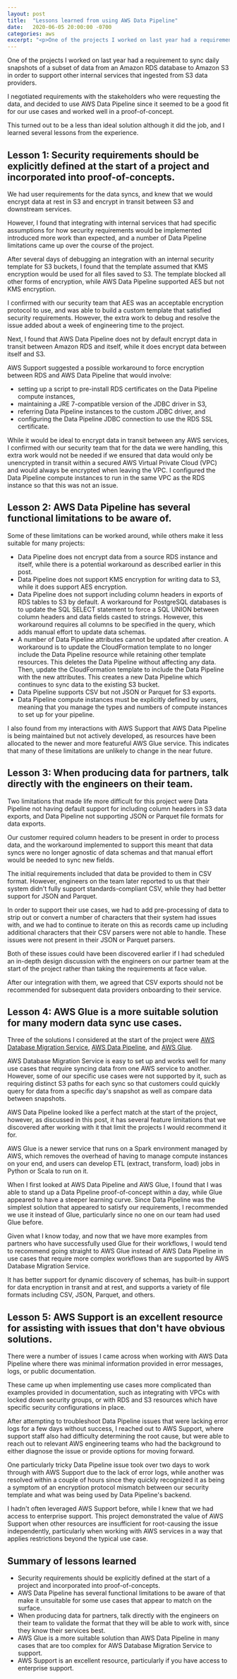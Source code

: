 ```yaml
---
layout: post
title:  "Lessons learned from using AWS Data Pipeline"
date:   2020-06-05 20:00:00 -0700
categories: aws
excerpt: "<p>One of the projects I worked on last year had a requirement to sync daily snapshots of data from Amazon RDS to Amazon S3 in order to support other internal services that ingested from S3 data providers.</p><p>I decided to use AWS Data Pipeline since it seemed to be a good fit for our use cases and worked well in a proof-of-concept.</p><p>This turned out to be a less than ideal solution although it did the job, and I learned several lessons from the experience.</p>"
---
```


One of the projects I worked on last year had a requirement to sync daily snapshots of a subset of data from an Amazon RDS database to Amazon S3 in order to support other internal services that ingested from S3 data providers.

I negotiated requirements with the stakeholders who were requesting the data, and decided to use AWS Data Pipeline since it seemed to be a good fit for our use cases and worked well in a proof-of-concept.

This turned out to be a less than ideal solution although it did the job, and I learned several lessons from the experience.

## Lesson 1: Security requirements should be explicitly defined at the start of a project and incorporated into proof-of-concepts.

We had user requirements for the data syncs, and knew that we would encrypt data at rest in S3 and encrypt in transit between S3 and downstream services.

However, I found that integrating with internal services that had specific assumptions for how security requirements would be implemented introduced more work than expected, and a number of Data Pipeline limitations came up over the course of the project.

After several days of debugging an integration with an internal security template for S3 buckets, I found that the template assumed that KMS encryption would be used for all files saved to S3.  The template blocked all other forms of encryption, while AWS Data Pipeline supported AES but not KMS encryption.

I confirmed with our security team that AES was an acceptable encryption protocol to use, and was able to build a custom template that satisfied security requirements.  However, the extra work to debug and resolve the issue added about a week of engineering time to the project.

Next, I found that AWS Data Pipeline does not by default encrypt data in transit between Amazon RDS and itself, while it does encrypt data between itself and S3.

AWS Support suggested a possible workaround to force encryption between RDS and AWS Data Pipeline that would involve:

* setting up a script to pre-install RDS certificates on the Data Pipeline compute instances,
* maintaining a JRE 7-compatible version of the JDBC driver in S3,
* referring Data Pipeline instances to the custom JDBC driver, and
* configuring the Data Pipeline JDBC connection to use the RDS SSL certificate.

While it would be ideal to encrypt data in transit between any AWS services, I confirmed with our security team that for the data we were handling, this extra work would not be needed if we ensured that data would only be unencrypted in transit within a secured AWS Virtual Private Cloud (VPC) and would always be encrypted when leaving the VPC.  I configured the Data Pipeline compute instances to run in the same VPC as the RDS instance so that this was not an issue.

## Lesson 2: AWS Data Pipeline has several functional limitations to be aware of.

Some of these limitations can be worked around, while others make it less suitable for many projects:

* Data Pipeline does not encrypt data from a source RDS instance and itself, while there is a potential workaround as described earlier in this post.
* Data Pipeline does not support KMS encryption for writing data to S3, while it does support AES encryption.
* Data Pipeline does not support including column headers in exports of RDS tables to S3 by default.  A workaround for PostgreSQL databases is to update the SQL SELECT statement to force a SQL UNION between column headers and data fields casted to strings.  However, this workaround requires all columns to be specified in the query, which adds manual effort to update data schemas.
* A number of Data Pipeline attributes cannot be updated after creation.  A workaround is to update the CloudFormation template to no longer include the Data Pipeline resource while retaining other template resources.  This deletes the Data Pipeline without affecting any data.  Then, update the CloudFormation template to include the Data Pipeline with the new attributes.  This creates a new Data Pipeline which continues to sync data to the existing S3 bucket.
* Data Pipeline supports CSV but not JSON or Parquet for S3 exports.
* Data Pipeline compute instances must be explicitly defined by users, meaning that you manage the types and numbers of compute instances to set up for your pipeline.

I also found from my interactions with AWS Support that AWS Data Pipeline is being maintained but not actively developed, as resources have been allocated to the newer and more featureful AWS Glue service.  This indicates that many of these limitations are unlikely to change in the near future.

## Lesson 3: When producing data for partners, talk directly with the engineers on their team.

Two limitations that made life more difficult for this project were Data Pipeline not having default support for including column headers in S3 data exports, and Data Pipeline not supporting JSON or Parquet file formats for data exports.

Our customer required column headers to be present in order to process data, and the workaround implemented to support this meant that data syncs were no longer agnostic of data schemas and that manual effort would be needed to sync new fields.

The initial requirements included that data be provided to them in CSV format.  However, engineers on the team later reported to us that their system didn't fully support standards-compliant CSV, while they had better support for JSON and Parquet.

In order to support their use cases, we had to add pre-processing of data to strip out or convert a number of characters that their system had issues with, and we had to continue to iterate on this as records came up including additional characters that their CSV parsers were not able to handle.  These issues were not present in their JSON or Parquet parsers.

Both of these issues could have been discovered earlier if I had scheduled an in-depth design discussion with the engineers on our partner team at the start of the project rather than taking the requirements at face value.

After our integration with them, we agreed that CSV exports should not be recommended for subsequent data providers onboarding to their service.

## Lesson 4: AWS Glue is a more suitable solution for many modern data sync use cases.

Three of the solutions I considered at the start of the project were [AWS Database Migration Service](https://aws.amazon.com/dms/), [AWS Data Pipeline](https://aws.amazon.com/datapipeline/), and [AWS Glue](https://aws.amazon.com/glue/).

AWS Database Migration Service is easy to set up and works well for many use cases that require syncing data from one AWS service to another.  However, some of our specific use cases were not supported by it, such as requiring distinct S3 paths for each sync so that customers could quickly query for data from a specific day's snapshot as well as compare data between snapshots.

AWS Data Pipeline looked like a perfect match at the start of the project, however, as discussed in this post, it has several feature limitations that we discovered after working with it that limit the projects I would recommend it for.

AWS Glue is a newer service that runs on a Spark environment managed by AWS, which removes the overhead of having to manage compute instances on your end, and users can develop ETL (extract, transform, load) jobs in Python or Scala to run on it.

When I first looked at AWS Data Pipeline and AWS Glue, I found that I was able to stand up a Data Pipeline proof-of-concept within a day, while Glue appeared to have a steeper learning curve.  Since Data Pipeline was the simplest solution that appeared to satisfy our requirements, I recommended we use it instead of Glue, particularly since no one on our team had used Glue before.

Given what I know today, and now that we have more examples from partners who have successfully used Glue for their workflows, I would tend to recommend going straight to AWS Glue instead of AWS Data Pipeline in use cases that require more complex workflows than are supported by AWS Database Migration Service.

It has better support for dynamic discovery of schemas, has built-in support for data encryption in transit and at rest, and supports a variety of file formats including CSV, JSON, Parquet, and others.

## Lesson 5: AWS Support is an excellent resource for assisting with issues that don't have obvious solutions.

There were a number of issues I came across when working with AWS Data Pipeline where there was minimal information provided in error messages, logs, or public documentation.

These came up when implementing use cases more complicated than examples provided in documentation, such as integrating with VPCs with locked down security groups, or with RDS and S3 resources which have specific security configurations in place.

After attempting to troubleshoot Data Pipeline issues that were lacking error logs for a few days without success, I reached out to AWS Support, where support staff also had difficulty determining the root cause, but were able to reach out to relevant AWS engineering teams who had the background to either diagnose the issue or provide options for moving forward.

One particularly tricky Data Pipeline issue took over two days to work through with AWS Support due to the lack of error logs, while another was resolved within a couple of hours since they quickly recognized it as being a symptom of an encryption protocol mismatch between our security template and what was being used by Data Pipeline's backend.

I hadn't often leveraged AWS Support before, while I knew that we had access to enterprise support.  This project demonstrated the value of AWS Support when other resources are insufficient for root-causing the issue independently, particularly when working with AWS services in a way that applies restrictions beyond the typical use case.

## Summary of lessons learned

* Security requirements should be explicitly defined at the start of a project and incorporated into proof-of-concepts.
* AWS Data Pipeline has several functional limitations to be aware of that make it unsuitable for some use cases that appear to match on the surface.
* When producing data for partners, talk directly with the engineers on their team to validate the format that they will be able to work with, since they know their services best.
* AWS Glue is a more suitable solution than AWS Data Pipeline in many cases that are too complex for AWS Database Migration Service to support.
* AWS Support is an excellent resource, particularly if you have access to enterprise support.
